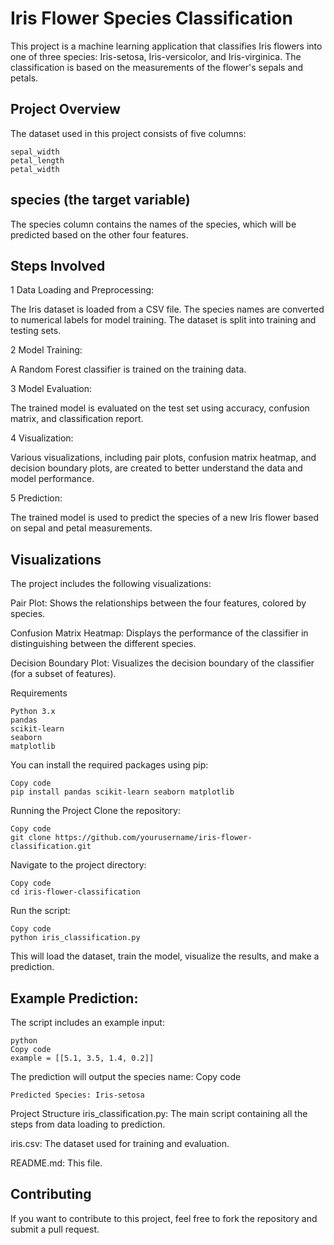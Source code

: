 # Iris Flower Species Classification
This project is a machine learning application that classifies Iris flowers into one of three species: Iris-setosa, Iris-versicolor, and Iris-virginica. The classification is based on the measurements of the flower's sepals and petals.

## Project Overview
The dataset used in this project consists of five columns:

```sepal_length
sepal_width
petal_length
petal_width
```
## species (the target variable)
The species column contains the names of the species, which will be predicted based on the other four features.

## Steps Involved
 1 Data Loading and Preprocessing:

The Iris dataset is loaded from a CSV file.
The species names are converted to numerical labels for model training.
The dataset is split into training and testing sets.

2 Model Training:

A Random Forest classifier is trained on the training data.

3 Model Evaluation:

The trained model is evaluated on the test set using accuracy, confusion matrix, and classification report.

4 Visualization:

Various visualizations, including pair plots, confusion matrix heatmap, and decision boundary plots, are created to better understand the data and model performance.

5 Prediction:

The trained model is used to predict the species of a new Iris flower based on sepal and petal measurements.

## Visualizations

The project includes the following visualizations:

Pair Plot: Shows the relationships between the four features, colored by species.


Confusion Matrix Heatmap: Displays the performance of the classifier in distinguishing between the different species.


Decision Boundary Plot: Visualizes the decision boundary of the classifier (for a subset of features).


Requirements
```
Python 3.x
pandas
scikit-learn
seaborn
matplotlib
```
You can install the required packages using pip:
```
Copy code
pip install pandas scikit-learn seaborn matplotlib
```
Running the Project
Clone the repository:
```
Copy code
git clone https://github.com/yourusername/iris-flower-classification.git
```
Navigate to the project directory:
```
Copy code
cd iris-flower-classification
```
Run the script:
```
Copy code
python iris_classification.py
```
This will load the dataset, train the model, visualize the results, and make a prediction.

## Example Prediction:

The script includes an example input:
```
python
Copy code
example = [[5.1, 3.5, 1.4, 0.2]]
```
The prediction will output the species name:
Copy code
```
Predicted Species: Iris-setosa
```
Project Structure
iris_classification.py: The main script containing all the steps from data loading to prediction.

iris.csv: The dataset used for training and evaluation.

README.md: This file.

## Contributing
If you want to contribute to this project, feel free to fork the repository and submit a pull request.
